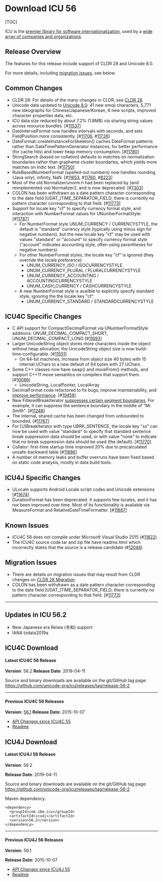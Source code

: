 # Download ICU 56

[TOC]

ICU is the [premier library for software
internationalization](http://site.icu-project.org/#TOC-What-is-ICU-), used by a
[wide array of companies and organizations](../home/index.md).

## Release Overview

The features for this release include support of CLDR 28 and Unicode 8.0.

For more details, including [migration issues](55.md), see below.

## Common Changes

*   CLDR 28: For details of the many changes in CLDR, see [CLDR
    28](http://cldr.unicode.org/index/downloads/cldr-28).
*   Unicode data updated to [Unicode
    8.0](http://www.unicode.org/versions/Unicode8.0.0/#Summary): 41 new emoji
    characters, 5,771 new ideographs for Chinese/Japanese/Korean, 6 new scripts,
    improved character properties data, etc.
*   ICU data size reduced by about 7.2% (1.8MB) via sharing string values across
    resource bundles.
    \[#[11537](http://bugs.icu-project.org/trac/ticket/11537)\]
*   DateIntervalFormat now handles intervals with seconds, and sets
    FieldPosition more consistently.
    \[#[11706](http://bugs.icu-project.org/trac/ticket/11706),
    #[11726](http://bugs.icu-project.org/trac/ticket/11726)\]
*   DateFormat::createInstanceForSkeleton() caches DateFormat patterns rather
    than DateTimePatternGenerator instances, for better performance (for cache
    hits) and lower heap memory consumption.
    \[#[11780](http://bugs.icu-project.org/trac/ticket/11780)\]
*   StringSearch (based on collation) defaults to matches on normalization
    boundaries rather than grapheme cluster boundaries, which yields more
    matches on Indic text.
    \[#[11750](http://bugs.icu-project.org/trac/ticket/11750)\]
*   RuleBasedNumberFormat (spelled-out numbers) now handles rounding (Java
    only), infinity, NaN.
    \[#[11653](http://bugs.icu-project.org/trac/ticket/11653),
    #[11760](http://bugs.icu-project.org/trac/ticket/11760),
    #[8223](http://bugs.icu-project.org/trac/ticket/8223)\]
*   Most of the old Normalizer/unorm.h had been replaced by (and reimplemented
    via) Normalizer2, and is now deprecated.
    \[#[7303](http://bugs.icu-project.org/trac/ticket/7303)\]
*   COLON has been withdrawn as a date pattern character corresponding to the
    date field \[UDAT_\]TIME_SEPARATOR_FIELD; there is currently no pattern
    character corresponding to that field.
    \[#[11773](http://bugs.icu-project.org/trac/ticket/11773)\]
*   Support for locale key "cf" to specify currency format style, and
    interaction with NumberFormat values for UNumberFormatStyle:
    \[#[11787](http://bugs.icu-project.org/trac/ticket/11787)\]
    *   For NumberFormat style UNUM_CURRENCY / CURRENCYSTYLE, the default is
        "standard" currency style (typically using minus sign for negative
        numbers), but the new locale key "cf" may be used with values "standard"
        or "account" to specify currency format style ("account" indicates
        accounting style, often using parentheses for negative numbers).
    *   For other NumberFormat styles, the locale key "cf" is ignored (they
        override the locale preference):
        *   UNUM_CURRENCY_ISO / ISOCURRENCYSTYLE
        *   UNUM_CURRENCY_PLURAL / PLURALCURRENCYSTYLE
        *   UNUM_CURRENCY_ACCOUNTING / ACCOUNTINGCURRENCYSTYLE
        *   UNUM_CASH_CURRENCY / CASHCURRENCYSTYLE
    *   A new NumberFormat style is availble to explicitly specify standard
        style, ignoring the the locale key "cf"
        *   UNUM_CURRENCY_STANDARD / STANDARDCURRENCYSTYLE

## ICU4C Specific Changes

*   C API support for CompactDecimalFormat via UNumberFormatStyle additions:
    UNUM_DECIMAL_COMPACT_SHORT, UNUM_DECIMAL_COMPACT_LONG
    \[#[11693](http://bugs.icu-project.org/trac/ticket/11693)\]
*   Larger UnicodeString object stores more characters inside the object without
    heap allocation; the UnicodeString object size is now
    build-time-configurable.
    \[#[11551](http://bugs.icu-project.org/trac/ticket/11551)\]
    *   On 64-bit machines, increase from object size 40 bytes with 15 internal
        UChars to a new default of 64 bytes with 27 UChars.
*   Some C++ classes now have swap() and moveFrom() methods, and support C++11
    move semantics on compilers that support them.
    \[#[10086](http://bugs.icu-project.org/trac/review/10086)\]
    *   UnicodeString, LocalPointer, LocalArray
*   DecimalFormat code refactored to fix bugs, improve maintainability, and
    [improve
    performance](https://docs.google.com/spreadsheets/d/1A9Si3_G5ECdxvFVBi2jTcSjfBxaHaGDoo0_JzK2H258/edit#gid=643549503).
    \[#[10458](http://bugs.icu-project.org/trac/ticket/10458)\]
*   New FilteredBreakIterator [suppresses certain segment
    boundaries](http://www.unicode.org/reports/tr35/tr35-general.html#Segmentation_Exceptions).
    For example, it can suppress the sentence boundary in the middle of "Mr.
    Smith". \[#[11248](http://bugs.icu-project.org/trac/ticket/11248)\]
*   The internal, shared cache has been changed from unbounded to bounded.
    \[#[11767](http://bugs.icu-project.org/trac/ticket/11767)\]
*   For \[U\]BreakIterator with type UBRK_SENTENCE, the locale key "ss" can now
    be used with value "standard" to specify that standard sentence break
    suppression data should be used, or with value "none" to indicate that no
    break suppression data should be used (the default).
    \[#[11770](http://bugs.icu-project.org/trac/ticket/11770)\]
*   Collator: first-time startup time improved 20% due to precalculated
    unsafe-backward table
    \[#[11886](http://bugs.icu-project.org/trac/ticket/11886)\]
*   A number of memory leaks and buffer overruns have been fixed based on static
    code analysis, mostly in data build tools.

## ICU4J Specific Changes

*   ULocale supports Android Locale script codes and Unicode extensions
    \[#[11674](http://bugs.icu-project.org/trac/ticket/11674)\]
*   DurationFormat has been deprecated. It supports few locales, and it has not
    been improved over time. Most of its functionality is available via
    MeasureFormat and RelativeDateTimeFormatter.
    \[#[11887](http://bugs.icu-project.org/trac/ticket/11887)\]

## Known Issues

*   ICU4C 56 does not compile under Microsoft Visual Studio 2015
    (#[11822](http://bugs.icu-project.org/trac/ticket/11822))
*   The ICU4C source code tar and zip file have readme.html which incorrectly
    states that the source is a release candidate
    (#[12046](http://bugs.icu-project.org/trac/ticket/12046))

## Migration Issues

*   There are details on migration issues that may result from CLDR changes on
    [CLDR 28
    Migration](http://cldr.unicode.org/index/downloads/cldr-28#TOC-Migration).
*   COLON has been withdrawn as a date pattern character corresponding to the
    date field \[UDAT_\]TIME_SEPARATOR_FIELD; there is currently no pattern
    character corresponding to that field.
    \[#[11773](http://bugs.icu-project.org/trac/ticket/11773)\]

---

## Updates in ICU 56.2

*   New Japanese era Reiwa (令和) support
*   IANA tzdata2019a

## ICU4C Download

#### Latest ICU4C 56 Release

**Version**: 56.2
**Release Date**: 2019-04-11

Source and binary downloads are available on the git/GitHub tag page:
<https://github.com/unicode-org/icu/releases/tag/release-56-2>

---

#### Previous ICU4C 56 Releases

**Version:** [56.1](http://download.icu-project.org/files/icu4c/56.1)
**Release Date:** 2015-10-07

*   [API Changes since ICU4C
    55](http://source.icu-project.org/repos/icu/icu/tags/release-56-1/APIChangeReport.html)
*   [Readme](http://www.icu-project.org/repos/icu/icu/tags/release-56-1/readme.html)

## ICU4J Download

#### Latest ICU4J 56 Release

**Version**: 56.2

**Release Date**: 2019-04-11

Source and binary downloads are available on the git/GitHub tag page:
<https://github.com/unicode-org/icu/releases/tag/release-56-2>

Maven dependency:

```none
<dependency>
  <groupId>com.ibm.icu</groupId>
  <artifactId>icu4j</artifactId>
  <version>56.2</version>
</dependency>
```

---

#### Previous ICU4J 56 Releases

**Version:** 56.1

**Release Date:** 2015-10-07

*   [API Changes since ICU4J
    55](http://source.icu-project.org/repos/icu/icu4j/tags/release-56-1/APIChangeReport.html)
*   [Readme](http://www.icu-project.org/repos/icu/icu4j/tags/release-56-1/readme.html)
